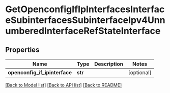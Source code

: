 # GetOpenconfigIfIpInterfacesInterfaceSubinterfacesSubinterfaceIpv4UnnumberedInterfaceRefStateInterface

## Properties
Name | Type | Description | Notes
------------ | ------------- | ------------- | -------------
**openconfig_if_ipinterface** | **str** |  | [optional] 

[[Back to Model list]](../README.md#documentation-for-models) [[Back to API list]](../README.md#documentation-for-api-endpoints) [[Back to README]](../README.md)


